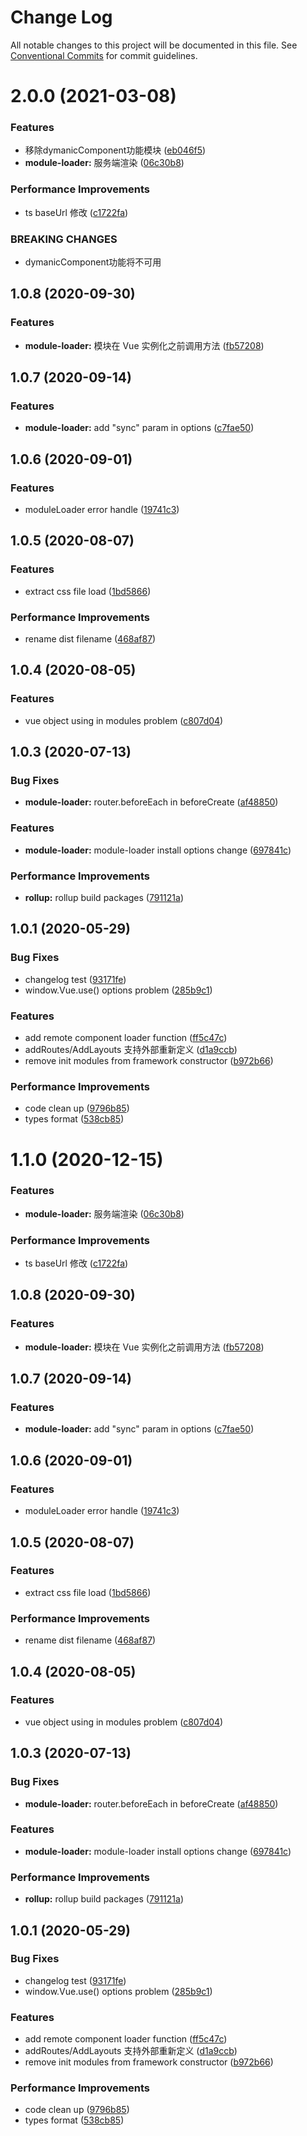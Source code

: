 # Change Log

All notable changes to this project will be documented in this file.
See [Conventional Commits](https://conventionalcommits.org) for commit guidelines.

# 2.0.0 (2021-03-08)


### Features

* 移除dymanicComponent功能模块 ([eb046f5](https://github.com/aceHubert/vue-async/commit/eb046f587a7abcd1f2cd9940c9524dd3cde8db85))
* **module-loader:** 服务端渲染 ([06c30b8](https://github.com/aceHubert/vue-async/commit/06c30b8403776c16cf5d21f7dc9a2c22e13eb34d))


### Performance Improvements

* ts baseUrl 修改 ([c1722fa](https://github.com/aceHubert/vue-async/commit/c1722fa33d902ca680cfa04544f606948b5f9373))


### BREAKING CHANGES

* dymanicComponent功能将不可用



## 1.0.8 (2020-09-30)


### Features

* **module-loader:** 模块在 Vue 实例化之前调用方法 ([fb57208](https://github.com/aceHubert/vue-async/commit/fb57208020cb0da3dff68861c531adc59e767868))



## 1.0.7 (2020-09-14)


### Features

* **module-loader:** add "sync" param in options ([c7fae50](https://github.com/aceHubert/vue-async/commit/c7fae5084a711e3df33075aed464a832f4ea84b3))



## 1.0.6 (2020-09-01)


### Features

* moduleLoader error handle ([19741c3](https://github.com/aceHubert/vue-async/commit/19741c3847384b050de609cc9daef98c068c14ab))



## 1.0.5 (2020-08-07)


### Features

* extract css file load ([1bd5866](https://github.com/aceHubert/vue-async/commit/1bd5866d6e8ad47438c78b4346e6d13e46bb88a6))


### Performance Improvements

* rename dist filename ([468af87](https://github.com/aceHubert/vue-async/commit/468af875d596d11942e1c65af582f218b99ace38))



## 1.0.4 (2020-08-05)


### Features

* vue object using in modules problem ([c807d04](https://github.com/aceHubert/vue-async/commit/c807d04ea5b381980044ded1129f8e945b198a64))



## 1.0.3 (2020-07-13)


### Bug Fixes

* **module-loader:** router.beforeEach in beforeCreate ([af48850](https://github.com/aceHubert/vue-async/commit/af4885065612ff57dfb1dda506c73ae25e48d8e0))


### Features

* **module-loader:** module-loader install options change ([697841c](https://github.com/aceHubert/vue-async/commit/697841c0a60e638b111355b13c8e1cc4c3b6e80a))


### Performance Improvements

* **rollup:** rollup build packages ([791121a](https://github.com/aceHubert/vue-async/commit/791121a1b1cb3bbc19f03f0d6d79872f30148e83))



## 1.0.1 (2020-05-29)


### Bug Fixes

* changelog test ([93171fe](https://github.com/aceHubert/vue-async/commit/93171fe9dcae0f5286793b6fff9d8b159ac84f8e))
* window.Vue.use() options problem ([285b9c1](https://github.com/aceHubert/vue-async/commit/285b9c19990916b67568c57c7ca86f720a93a784))


### Features

* add remote component loader function ([ff5c47c](https://github.com/aceHubert/vue-async/commit/ff5c47c1e0ec1a0bc986cac244b5854b0b8cb104))
* addRoutes/AddLayouts 支持外部重新定义 ([d1a9ccb](https://github.com/aceHubert/vue-async/commit/d1a9ccb908db7af66c94c47c298254d03befa327))
* remove init modules from framework constructor ([b972b66](https://github.com/aceHubert/vue-async/commit/b972b6660acfa2d61f83fadb7bf1a2f0ab25f687))


### Performance Improvements

* code clean up ([9796b85](https://github.com/aceHubert/vue-async/commit/9796b85a6e6f7d19e05322e66c63314630704074))
* types format ([538cb85](https://github.com/aceHubert/vue-async/commit/538cb8538c25566b3cd976c00cf55db06b33eecf))





# 1.1.0 (2020-12-15)


### Features

* **module-loader:** 服务端渲染 ([06c30b8](https://github.com/aceHubert/vue-async/commit/06c30b8403776c16cf5d21f7dc9a2c22e13eb34d))


### Performance Improvements

* ts baseUrl 修改 ([c1722fa](https://github.com/aceHubert/vue-async/commit/c1722fa33d902ca680cfa04544f606948b5f9373))



## 1.0.8 (2020-09-30)


### Features

* **module-loader:** 模块在 Vue 实例化之前调用方法 ([fb57208](https://github.com/aceHubert/vue-async/commit/fb57208020cb0da3dff68861c531adc59e767868))



## 1.0.7 (2020-09-14)


### Features

* **module-loader:** add "sync" param in options ([c7fae50](https://github.com/aceHubert/vue-async/commit/c7fae5084a711e3df33075aed464a832f4ea84b3))



## 1.0.6 (2020-09-01)


### Features

* moduleLoader error handle ([19741c3](https://github.com/aceHubert/vue-async/commit/19741c3847384b050de609cc9daef98c068c14ab))



## 1.0.5 (2020-08-07)


### Features

* extract css file load ([1bd5866](https://github.com/aceHubert/vue-async/commit/1bd5866d6e8ad47438c78b4346e6d13e46bb88a6))


### Performance Improvements

* rename dist filename ([468af87](https://github.com/aceHubert/vue-async/commit/468af875d596d11942e1c65af582f218b99ace38))



## 1.0.4 (2020-08-05)


### Features

* vue object using in modules problem ([c807d04](https://github.com/aceHubert/vue-async/commit/c807d04ea5b381980044ded1129f8e945b198a64))



## 1.0.3 (2020-07-13)


### Bug Fixes

* **module-loader:** router.beforeEach in beforeCreate ([af48850](https://github.com/aceHubert/vue-async/commit/af4885065612ff57dfb1dda506c73ae25e48d8e0))


### Features

* **module-loader:** module-loader install options change ([697841c](https://github.com/aceHubert/vue-async/commit/697841c0a60e638b111355b13c8e1cc4c3b6e80a))


### Performance Improvements

* **rollup:** rollup build packages ([791121a](https://github.com/aceHubert/vue-async/commit/791121a1b1cb3bbc19f03f0d6d79872f30148e83))



## 1.0.1 (2020-05-29)


### Bug Fixes

* changelog test ([93171fe](https://github.com/aceHubert/vue-async/commit/93171fe9dcae0f5286793b6fff9d8b159ac84f8e))
* window.Vue.use() options problem ([285b9c1](https://github.com/aceHubert/vue-async/commit/285b9c19990916b67568c57c7ca86f720a93a784))


### Features

* add remote component loader function ([ff5c47c](https://github.com/aceHubert/vue-async/commit/ff5c47c1e0ec1a0bc986cac244b5854b0b8cb104))
* addRoutes/AddLayouts 支持外部重新定义 ([d1a9ccb](https://github.com/aceHubert/vue-async/commit/d1a9ccb908db7af66c94c47c298254d03befa327))
* remove init modules from framework constructor ([b972b66](https://github.com/aceHubert/vue-async/commit/b972b6660acfa2d61f83fadb7bf1a2f0ab25f687))


### Performance Improvements

* code clean up ([9796b85](https://github.com/aceHubert/vue-async/commit/9796b85a6e6f7d19e05322e66c63314630704074))
* types format ([538cb85](https://github.com/aceHubert/vue-async/commit/538cb8538c25566b3cd976c00cf55db06b33eecf))
